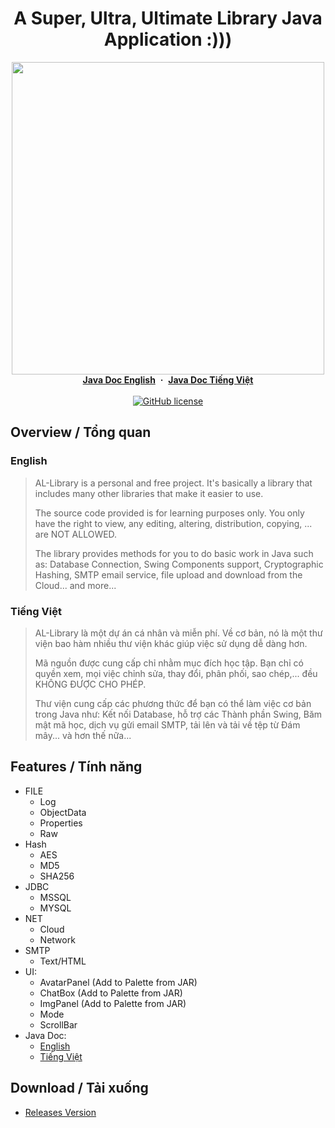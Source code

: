 <h1 align="center">A Super, Ultra, Ultimate Library Java Application :)))</h1>
<p align="center">
  <img src="https://user-images.githubusercontent.com/90229487/193866183-451ebfc8-b0f7-4679-9442-653cc0f0be12.png" height = "500px">
  <br>
  <a href="https://anlavn.github.io/AnLaLibrary___JavaDoc___EN/"><strong>Java Doc English</strong></a>
  &nbsp;<b>·</b>&nbsp;
  <a href="https://anlavn.github.io/AnLaLibrary___JavaDoc___VN/"><strong>Java Doc Tiếng Việt</strong></a>
  <br><br>
  <a href="https://www.apache.org/licenses/LICENSE-2.0">
    <img src="https://img.shields.io/github/license/exadel-inc/CompreFace" alt="GitHub license" />
  </a>
</p>

## Overview / Tổng quan
### English
> AL-Library is a personal and free project. It's basically a library that includes many other libraries that make it easier to use.
>
> The source code provided is for learning purposes only. You only have the right to view, any editing, altering, distribution, copying, ... are NOT ALLOWED.
>
> The library provides methods for you to do basic work in Java such as: Database Connection, Swing Components support, Cryptographic Hashing, SMTP email service, file upload and download from the Cloud... and more...
### Tiếng Việt
> AL-Library là một dự án cá nhân và miễn phí. Về cơ bản, nó là một thư viện bao hàm nhiều thư viện khác giúp việc sử dụng dễ dàng hơn.
>
> Mã nguồn được cung cấp chỉ nhằm mục đích học tập. Bạn chỉ có quyền xem, mọi việc chỉnh sửa, thay đổi, phân phối, sao chép,... đều KHÔNG ĐƯỢC CHO PHÉP.
>
> Thư viện cung cấp các phương thức để bạn có thể làm việc cơ bản trong Java như: Kết nối Database, hỗ trợ các Thành phần Swing, Băm mật mã học, dịch vụ gửi email SMTP, tải lên và tải về tệp từ Đám mây... và hơn thế nữa...

## Features / Tính năng
* FILE
  * Log
  * ObjectData
  * Properties
  * Raw
* Hash
  * AES
  * MD5
  * SHA256
* JDBC
  * MSSQL
  * MYSQL
* NET
  * Cloud
  * Network
* SMTP
  * Text/HTML
* UI: 
  * AvatarPanel (Add to Palette from JAR)
  * ChatBox     (Add to Palette from JAR)
  * ImgPanel    (Add to Palette from JAR)
  * Mode
  * ScrollBar
* Java Doc:
  * [English](https://anlavn.github.io/AnLaLibrary___JavaDoc___EN/)
  * [Tiếng Việt](https://anlavn.github.io/AnLaLibrary___JavaDoc___VN/)


## Download / Tải xuống
* [Releases Version](https://github.com/AnLaVN/AnLaLibrary/releases)
